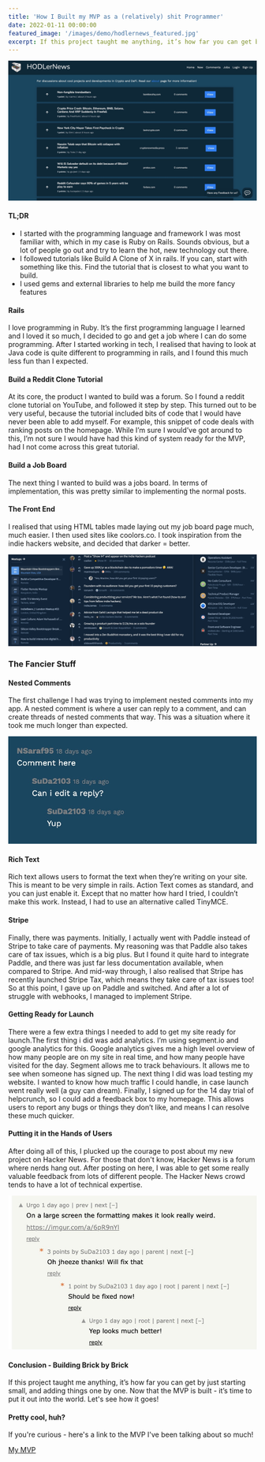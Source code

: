 ```yaml
---
title: 'How I Built my MVP as a (relatively) shit Programmer'
date: 2022-01-11 00:00:00
featured_image: '/images/demo/hodlernews_featured.jpg'
excerpt: If this project taught me anything, it’s how far you can get by just starting small, and adding things one by one.
---
```


![](/images/demo/hodlernews_featured.jpg)

#### TL;DR
* I started with the programming language and framework I was most familiar with, which in my case is Ruby on Rails. Sounds obvious, but a lot of people go out and try to learn the hot, new technology out there. 
* I followed tutorials like Build A Clone of X in rails. If you can, start with something like this. Find the tutorial that is closest to what you want to build. 
* I used gems and external libraries to help me build the more fancy features


#### Rails
I love programming in Ruby. It’s the first programming language I learned and I loved it so much, I decided to go and get a job where I can do some programming. After I started working in tech, I realised that having to look at Java code is quite different to programming in rails, and I found this much less fun than I expected. 


#### Build a Reddit Clone Tutorial
At its core, the product I wanted to build was a forum. So I found a reddit clone tutorial on YouTube, and followed it step by step. This turned out to be very useful, because the tutorial included bits of code that I would have never been able to add myself. For example, this snippet of code deals with ranking posts on the homepage. While I’m sure I would’ve got around to this, I’m not sure I would have had this kind of system ready for the MVP, had I not come across this great tutorial.


#### Build a Job Board
The next thing I wanted to build was a jobs board. In terms of implementation, this was pretty similar to implementing the normal posts. 


#### The Front End
I realised that using HTML tables made laying out my job board page much, much easier. I then used sites like coolors.co. I took inspiration from the indie hackers website, and decided that darker = better. 

![](/images/demo/indie-hackers.jpg)




### The Fancier Stuff

#### Nested Comments
The first challenge I had was trying to implement nested comments into my app. A nested comment is where a user can reply to a comment, and can create threads of nested comments that way. This was a situation where it took me much longer than expected. 

![](/images/demo/nested-comments.jpg)

#### Rich Text
Rich text allows users to format the text when they’re writing on your site. This is meant to be very simple in rails. Action Text comes as standard, and you can just enable it. Except that no matter how hard I tried, I couldn’t make this work. Instead, I had to use an alternative called TinyMCE. 

#### Stripe
Finally, there was payments. Initially, I actually went with Paddle instead of Stripe to take care of payments. My reasoning was that Paddle also takes care of tax issues, which is a big plus. But I found it quite hard to integrate Paddle, and there was just far less documentation available, when compared to Stripe. And mid-way through, I also realised that Stripe has recently launched Stripe Tax, which means they take care of tax issues too! So at this point, I gave up on Paddle and switched. And after a lot of struggle with webhooks, I managed to implement Stripe. 


#### Getting Ready for Launch
There were a few extra things I needed to add to get my site ready for launch.The first thing i did was add analytics. I’m using segment.io and google analytics for this. Google analytics gives me a high level overview of how many people are on my site in real time, and how many people have visited for the day. Segment allows me to track behaviours. It allows me to see when someone has signed up.  The next thing I did was load testing my website. I wanted to know how much traffic I could handle, in case launch went really well (a guy can dream). Finally, I signed up for the 14 day trial of helpcrunch, so I could add a feedback box to my homepage. This allows users to report any bugs or things they don’t like, and means I can resolve these much quicker. 

#### Putting it in the Hands of Users
After doing all of this, I plucked up the courage to post about my new project on Hacker News. For those that don't know, Hacker News is a forum where nerds hang out. After posting on here, I was able to get some really valuable feedback from lots of different people. The Hacker News crowd tends to have a lot of technical expertise. 

![](/images/demo/hn_feedback.jpg)


#### Conclusion - Building Brick by Brick
If this project taught me anything, it’s how far you can get by just starting small, and adding things one by one. Now that the MVP is built - it’s time to put it out into the world. Let's see how it goes!


#### Pretty cool, huh?

If you're curious - here's a link to the MVP I've been talking about so much!

<a href="https://jekyllthemes.io/theme/journal-personal-jekyll-theme" class="button button--large">My MVP</a>